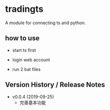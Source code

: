 # tradingts

A module for connecting ts and python.

## how to use

* start ts first

* login web account

* run 2 bat files

## Version History / Release Notes

* v0.0.4 (2019-09-25)
     * 完善基本功能